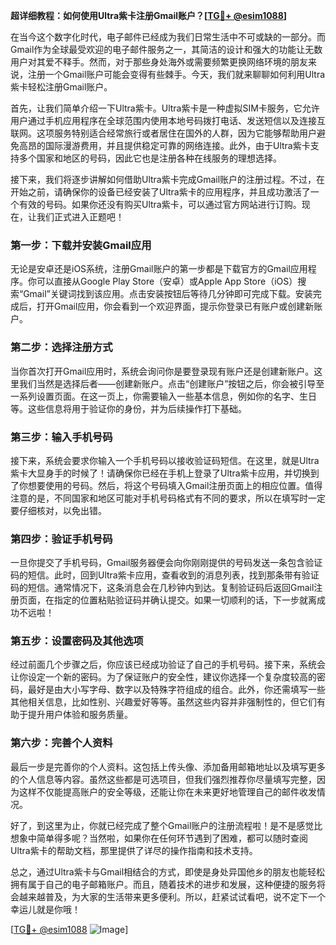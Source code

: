 **超详细教程：如何使用Ultra紫卡注册Gmail账户？[[TG💪+ @esim1088](https://t.me/s/esim1088)]**

在当今这个数字化时代，电子邮件已经成为我们日常生活中不可或缺的一部分。而Gmail作为全球最受欢迎的电子邮件服务之一，其简洁的设计和强大的功能让无数用户对其爱不释手。然而，对于那些身处海外或需要频繁更换网络环境的朋友来说，注册一个Gmail账户可能会变得有些棘手。今天，我们就来聊聊如何利用Ultra紫卡轻松注册Gmail账户。

首先，让我们简单介绍一下Ultra紫卡。Ultra紫卡是一种虚拟SIM卡服务，它允许用户通过手机应用程序在全球范围内使用本地号码拨打电话、发送短信以及连接互联网。这项服务特别适合经常旅行或者居住在国外的人群，因为它能够帮助用户避免高昂的国际漫游费用，并且提供稳定可靠的网络连接。此外，由于Ultra紫卡支持多个国家和地区的号码，因此它也是注册各种在线服务的理想选择。

接下来，我们将逐步讲解如何借助Ultra紫卡完成Gmail账户的注册过程。不过，在开始之前，请确保你的设备已经安装了Ultra紫卡的应用程序，并且成功激活了一个有效的号码。如果你还没有购买Ultra紫卡，可以通过官方网站进行订购。现在，让我们正式进入正题吧！

### 第一步：下载并安装Gmail应用

无论是安卓还是iOS系统，注册Gmail账户的第一步都是下载官方的Gmail应用程序。你可以直接从Google Play Store（安卓）或Apple App Store（iOS）搜索“Gmail”关键词找到该应用。点击安装按钮后等待几分钟即可完成下载。安装完成后，打开Gmail应用，你会看到一个欢迎界面，提示你登录已有账户或创建新账户。

### 第二步：选择注册方式

当你首次打开Gmail应用时，系统会询问你是要登录现有账户还是创建新账户。这里我们当然是选择后者——创建新账户。点击“创建账户”按钮之后，你会被引导至一系列设置页面。在这一页上，你需要输入一些基本信息，例如你的名字、生日等。这些信息将用于验证你的身份，并为后续操作打下基础。

### 第三步：输入手机号码

接下来，系统会要求你输入一个手机号码以接收验证码短信。在这里，就是Ultra紫卡大显身手的时候了！请确保你已经在手机上登录了Ultra紫卡应用，并切换到了你想要使用的号码。然后，将这个号码填入Gmail注册页面上的相应位置。值得注意的是，不同国家和地区可能对手机号码格式有不同的要求，所以在填写时一定要仔细核对，以免出错。

### 第四步：验证手机号码

一旦你提交了手机号码，Gmail服务器便会向你刚刚提供的号码发送一条包含验证码的短信。此时，回到Ultra紫卡应用，查看收到的消息列表，找到那条带有验证码的短信。通常情况下，这条消息会在几秒钟内到达。复制验证码后返回Gmail注册页面，在指定的位置粘贴验证码并确认提交。如果一切顺利的话，下一步就离成功不远啦！

### 第五步：设置密码及其他选项

经过前面几个步骤之后，你应该已经成功验证了自己的手机号码。接下来，系统会让你设定一个新的密码。为了保证账户的安全性，建议你选择一个复杂度较高的密码，最好是由大小写字母、数字以及特殊字符组成的组合。此外，你还需填写一些其他相关信息，比如性别、兴趣爱好等等。虽然这些内容并非强制性的，但它们有助于提升用户体验和服务质量。

### 第六步：完善个人资料

最后一步是完善你的个人资料。这包括上传头像、添加备用邮箱地址以及填写更多的个人信息等内容。虽然这些都是可选项目，但我们强烈推荐你尽量填写完整，因为这样不仅能提高账户的安全等级，还能让你在未来更好地管理自己的邮件收发情况。

好了，到这里为止，你就已经完成了整个Gmail账户的注册流程啦！是不是感觉比想象中简单得多呢？当然啦，如果你在任何环节遇到了困难，都可以随时查阅Ultra紫卡的帮助文档，那里提供了详尽的操作指南和技术支持。

总之，通过Ultra紫卡与Gmail相结合的方式，即使是身处异国他乡的朋友也能轻松拥有属于自己的电子邮箱账户。而且，随着技术的进步和发展，这种便捷的服务将会越来越普及，为大家的生活带来更多便利。所以，赶紧试试看吧，说不定下一个幸运儿就是你哦！

[[TG💪+ @esim1088](https://t.me/s/esim1088) ![Image](https://i.postimg.cc/4NQfJmqS/Snipaste-2025-05-13-00-14-12.png)]